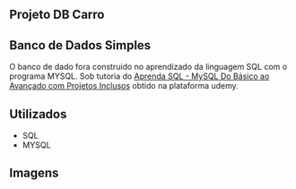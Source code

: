 ## Projeto DB Carro 

## Banco de Dados Simples

O banco de dado fora construido no aprendizado da linguagem SQL com o programa MYSQL. Sob tutoria do [Aprenda SQL - MySQL Do Básico ao Avançado com Projetos Inclusos](https://www.udemy.com/course/curso-sql-do-zero-ao-avancado) obtido na plataforma udemy. 

## Utilizados 

- SQL
- MYSQL

## Imagens
